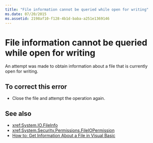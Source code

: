 ```yaml
---
title: "File information cannot be queried while open for writing"
ms.date: 07/20/2015
ms.assetid: 2198af10-f128-4b1d-baba-a251e1369146
---
```

# File information cannot be queried while open for writing
An attempt was made to obtain information about a file that is currently open for writing.  
  
## To correct this error  
  
- Close the file and attempt the operation again.  
  
## See also

- <xref:System.IO.FileInfo>
- <xref:System.Security.Permissions.FileIOPermission>
- [How to: Get Information About a File in Visual Basic](https://docs.microsoft.com/previous-versions/visualstudio/visual-studio-2010/abtzf6f7(v=vs.100))
